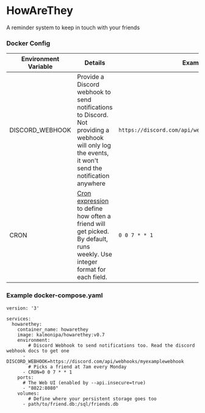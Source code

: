 # HowAreThey
A reminder system to keep in touch with your friends


### Docker Config
| Environment Variable | Details | Example | Default |
|---|---|---|---|
| DISCORD_WEBHOOK | Provide a Discord webhook to send notifications to Discord. Not providing a webhook will only log the events, it won't send the notification anywhere | `https://discord.com/api/webhooks/myexamplewebhook` | N/A |
| CRON | [Cron expression](https://crontab.guru/) to define how often a friend will get picked. By default, runs weekly. Use integer format for each field. | `0 0 7 * * 1` | `@weekly` |

### Example docker-compose.yaml
```
version: '3'

services:
  howarethey:
    container_name: howarethey
    image: kalmonipa/howarethey:v0.7
    environment:
        # Discord Webhook to send notifications too. Read the discord webhook docs to get one
      - DISCORD_WEBHOOK=https://discord.com/api/webhooks/myexamplewebhook
        # Picks a friend at 7am every Monday
      - CRON=0 0 7 * * 1
    ports:
      # The Web UI (enabled by --api.insecure=true)
      - "8022:8080"
    volumes:
        # Define where your persistent storage goes too
      - path/to/friend.db:/sql/friends.db
```
